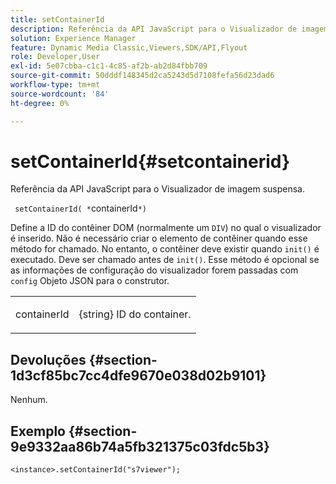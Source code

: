 ```yaml
---
title: setContainerId
description: Referência da API JavaScript para o Visualizador de imagem suspensa.
solution: Experience Manager
feature: Dynamic Media Classic,Viewers,SDK/API,Flyout
role: Developer,User
exl-id: 5e07cbba-c1c1-4c85-af2b-ab2d84fbb709
source-git-commit: 50dddf148345d2ca5243d5d7108fefa56d23dad6
workflow-type: tm+mt
source-wordcount: '84'
ht-degree: 0%

---
```


# setContainerId{#setcontainerid}

Referência da API JavaScript para o Visualizador de imagem suspensa.

` setContainerId( *`containerId`*)`

Define a ID do contêiner DOM (normalmente um `DIV`) no qual o visualizador é inserido. Não é necessário criar o elemento de contêiner quando esse método for chamado. No entanto, o contêiner deve existir quando `init()` é executado. Deve ser chamado antes de `init()`. Esse método é opcional se as informações de configuração do visualizador forem passadas com `config` Objeto JSON para o construtor.

<table id="table_896DFF34A68A403DB93A6D597461A573"> 
 <tbody> 
  <tr> 
   <td colname="col1"> <p> <span class="codeph"> <span class="varname"> containerId </span> </span> </p> </td> 
   <td colname="col2"> <p> <span class="codeph"> {string} </span> ID do container. </p> </td> 
  </tr> 
 </tbody> 
</table>

## Devoluções {#section-1d3cf85bc7cc4dfe9670e038d02b9101}

Nenhum.

## Exemplo {#section-9e9332aa86b74a5fb321375c03fdc5b3}

```
<instance>.setContainerId("s7viewer");
```
